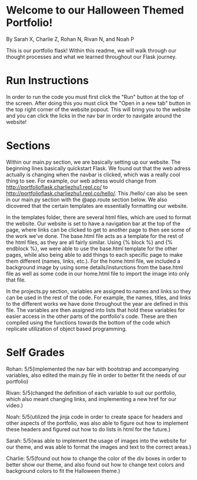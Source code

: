 # Welcome to our Halloween Themed Portfolio!
By Sarah X, Charlie Z, Rohan N, Rivan N, and Noah P

This is our portfolio flask! Within this readme, we will walk through our thought processes and what we learned throughout our Flask journey.

# Run Instructions
In order to run the code you must first click the "Run" button at the top of the screen. After doing this you must click the "Open in a new tab" button in the top right corner of the website popout. This will bring you to the website and you can click the licks in the nav bar in order to navigate around the website!

# Sections
Within our main.py section, we are basically setting up our website. The beginning lines basically quickstart Flask. We found out that the web adress actually is changing when the navbar is clicked, which was a really cool thing to see. For example, our web adress would change from http://portfolioflask.charliezhu1.repl.co/ to http://portfolioflask.charliezhu1.repl.co/hello/. This /hello/ can also be seen in our main.py section with the @app.route section below. We also dicovered that the certain templates are essentially formatting our website.

In the templates folder, there are several html files, which are used to format the website. Our website is set to have a navigation bar at the top of the page, where links can be clicked to get to another page to then see some of the work we've done. The base.html file acts as a template for the rest of the html files, as they are all fairly similar. Using {% block %} and {% endblock %}, we were able to use the base.html template for the other pages, while also being able to add things to each specific page to make them different (names, links, etc.). For the home.html file, we included a background image by using some <style> </style> details/insturctions from the base.html file as well as some code in our home.html file to import the image into only that file. 


In the projects.py section, variables are assigned to names and links so they can be used in the rest of the code. For example, the names, titles, and links to the different works we have done throughout the year are defined in this file. The variables are then assigned into lists that hold these variables for easier access in the other parts of the portfolio's code. These are then compiled using the functions towards the bottom of the code which replicate utilization of object based programming.

# Self Grades
Rohan: 5/5(implemented the nav bar with bootstrap and accompanying variables, also edited the main.py file in order to better fit the needs of our portfolio)

Rivan: 5/5(changed the definition of each variable to suit our portfolio, which also meant changing links, and implementing a new href for our video.)

Noah: 5/5(utilized the jinja code in order to create space for headers and other aspects of the portfolio, was also able to figure out how to implement these headers and figured out how to do lists in html for the future.)

Sarah: 5/5(was able to implement the usage of images into the website for our theme, and was able to format the images and text to the correct areas.)

Charlie: 5/5(found out how to change the color of the div boxes in order to better show our theme, and also found out how to change text colors and background colors to fit the Halloween theme.) 
